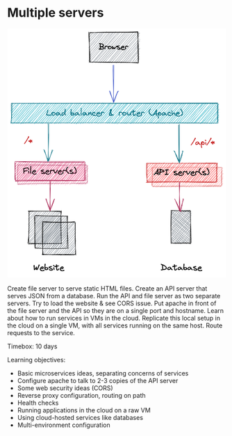 # Multiple servers

![Architecture of this solution](./readme-assets/architecture.png)

Create file server to serve static HTML files. Create an API server that serves JSON from a database. Run the API and file server as two separate servers. Try to load the website & see CORS issue. Put apache in front of the file server and the API so they are on a single port and hostname. Learn about how to run services in VMs in the cloud. Replicate this local setup in the cloud on a single VM, with all services running on the same host. Route requests to the service.

Timebox: 10 days

Learning objectives:

- Basic microservices ideas, separating concerns of services
- Configure apache to talk to 2-3 copies of the API server
- Some web security ideas (CORS)
- Reverse proxy configuration, routing on path
- Health checks
- Running applications in the cloud on a raw VM
- Using cloud-hosted services like databases
- Multi-environment configuration
